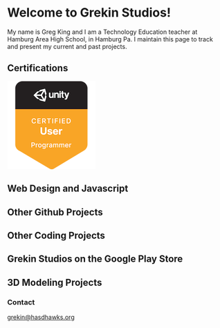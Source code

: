 # Welcome to Grekin Studios!

My name is Greg King and I am a Technology Education teacher at Hamburg Area High School, in Hamburg Pa.  I maintain this page to track and present my current and past projects.

## Certifications

![unity certification badge](assets/images/unity-cert.png)

## Web Design and Javascript

## Other Github Projects

## Other Coding Projects

## Grekin Studios on the Google Play Store

## 3D Modeling Projects


### Contact

grekin@hasdhawks.org
